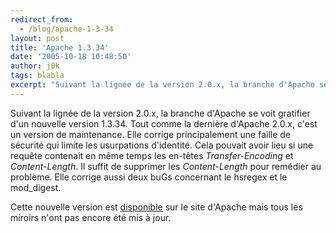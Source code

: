 ```yaml
---
redirect_from:
  - /blog/apache-1-3-34
layout: post
title: 'Apache 1.3.34'
date: '2005-10-18 10:48:50'
author: j0k
tags: blabla
excerpt: "Suivant la lignée de la version 2.0.x, la branche d'Apache se voit gratifier d'un nouvelle version 1.3.34. Tout comme la dernière d'Apache 2.0.x, c'est un version de maintenance.     \nElle corrige principalement une faille de sécurité qui limite les usurpations d'identité. Cela pouvait avoir lieu si une requête contenait en même temps les en-têtes      …"
---
```


Suivant la lignée de la version 2.0.x, la branche d'Apache se voit gratifier d'un nouvelle version 1.3.34. Tout comme la dernière d'Apache 2.0.x, c'est un version de maintenance.
Elle corrige principalement une faille de sécurité qui limite les usurpations d'identité. Cela pouvait avoir lieu si une requête contenait en même temps les en-têtes *Transfer-Encoding* et *Content-Length*. Il suffit de supprimer les *Content-Length* pour remédier au problème.   Elle corrige aussi deux buGs concernant le hsregex et le mod_digest.

Cette nouvelle version est [disponible](http://httpd.apache.org/download.cgi) sur le site d'Apache mais tous les miroirs n'ont pas encore été mis à jour.
